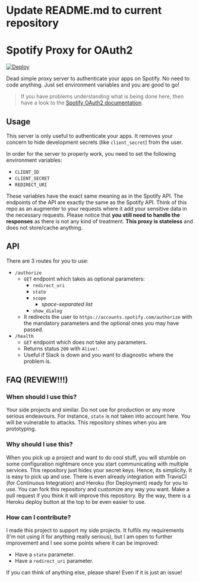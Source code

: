 # Update README.md to current repository

# Spotify Proxy for OAuth2

[![Deploy](https://www.herokucdn.com/deploy/button.png)](https://heroku.com/deploy)

Dead simple proxy server to authenticate your apps on Spotify. No need to code anything. Just set environment variables and you are good to go!

> If you have problems understanding what is being done here, then have a look to the [Spotify OAuth2 documentation](https://developer.spotify.com/documentation/general/guides/authorization-guide/#authorization-code-flow).

## Usage

This server is only useful to authenticate your apps. It removes your concern to hide development secrets (like `client_secret`) from the user.

In order for the server to properly work, you need to set the following environment variables:
 - `CLIENT_ID`
 - `CLIENT_SECRET`
 - `REDIRECT_URI`
 
These variables have the exact same meaning as in the Spotify API. The endpoints of the API are exactly the same as the Spotify API. Think of this repo as an augmenter to your requests where it add your sensitive data in the necessary requests. Please notice that **you still need to handle the responses** as there is not any kind of treatment. **This proxy is stateless** and does not store/cache anything.

## API

There are 3 routes for you to use:
 - `/authorize`
   - `GET` endpoint which takes as optional parameters:
     - `redirect_uri`
     - `state`
     - `scope`
       - _space-separated list_
     - `show_dialog`
   - It redirects the user to `https://accounts.spotify.com/authorize` with the mandatory parameters and the optional ones you may have passed.
 - `/health`
   - `GET` endpoint which does not take any parameters.
   - Returns status `200` with `Alive!`.
   - Useful if Slack is down and you want to diagnostic where the problem is.

## FAQ (REVIEW!!!)

### When should I use this?

Your side projects and similar. Do not use for production or any more serious endeavours. For instance, `state` is not taken into account here. You will be vulnerable to attacks. This repository shines when you are prototyping.

### Why should I use this?

When you pick up a project and want to do cool stuff, you will stumble on some configuration nightmare once you start communicating with multiple services. This repository just hides your secret keys. Hence, its simplicity. It is easy to pick up and use. There is even already integration with TravisCI (for Continuous Integration) and Heroku (for Deployment) ready for you to use. You can fork this repository and customize any way you want. Make a pull request if you think it will improve this repository. By the way, there is a Heroku deploy button at the top to be even easier to use. 

### How can I contribute?

I made this project to support my side projects. It fulfils my requirements (I'm not using it for anything really serious), but I am open to further improvement and I see some points where it can be improved:
 - Have a `state` parameter.
 - Have a `redirect_uri` parameter.

If you can think of anything else, please share! Even if it is just an issue!
